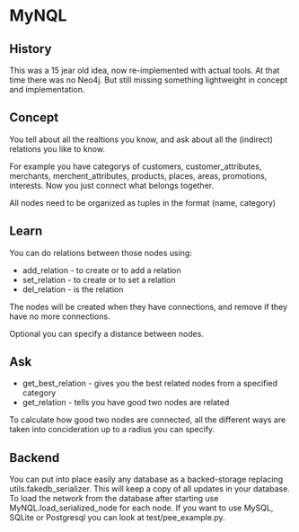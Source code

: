 # MyNQL

## History

This was a 15 jear old idea, now re-implemented with actual tools. At that time there was no Neo4j. But still missing something lightweight in concept and implementation.


## Concept

You tell about all the realtions you know, and ask about all the (indirect) relations you like to know.

For example you have categorys of customers, customer_attributes, merchants, merchent_attributes, products, places, areas, promotions, interests. Now you just connect what belongs together.

All nodes need to be organized as tuples in the format (name, category)

## Learn

You can do relations between those nodes using:

  * add_relation - to create or to add a relation
  * set_relation - to create or to set a relation
  * del_relation - is the relation

The nodes will be created when they have connections, and remove if they have no more connections.

Optional you can specify a distance between nodes.

## Ask

 * get_best_relation - gives you the best related nodes from a specified category
 * get_relation - tells you have good two nodes are related

To calculate how good two nodes are connected, all the different ways are taken into concideration up to a radius you can specify.

## Backend

You can put into place easily any database as a backed-storage replacing utils.fakedb_serializer. 
This will keep a copy of all updates in your database. To load the network from the database after starting use MyNQL.load_serialized_node for each node.
If you want to use MySQL, SQLite or Postgresql you can look at test/pee_example.py.





